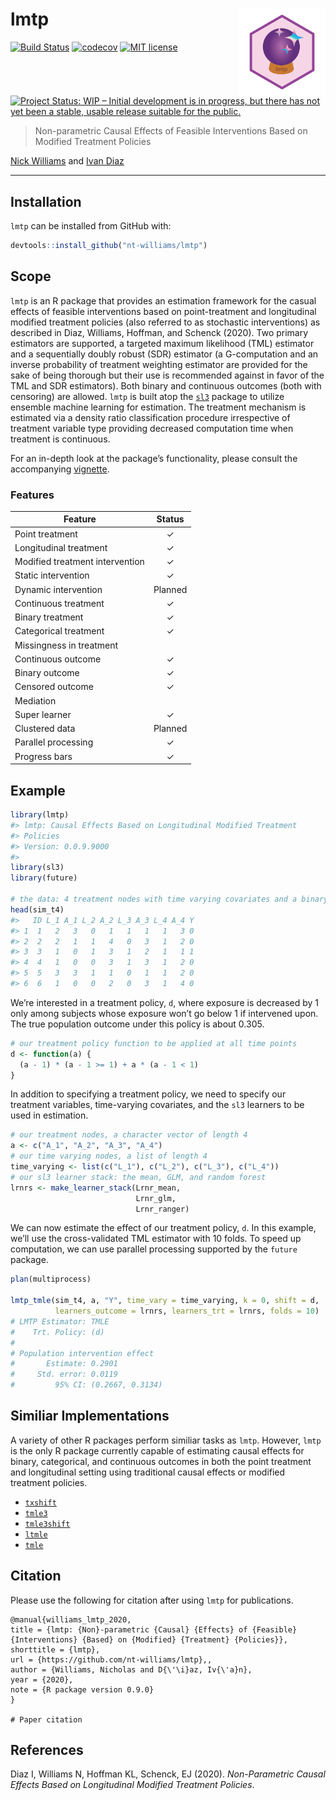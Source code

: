 
<!-- README.md is generated from README.Rmd. Please edit that file -->

# lmtp <img src='man/figures/lmtp.png' align="right" height="139" /></a>

<!-- badges: start -->

[![Build
Status](https://travis-ci.com/nt-williams/lmtp.svg?token=DA4a53nWMx6q9LisKdRD&branch=master)](https://travis-ci.com/nt-williams/lmtp)
[![codecov](https://codecov.io/gh/nt-williams/lmtp/branch/master/graph/badge.svg?token=TFQNTischL)](https://codecov.io/gh/nt-williams/lmtp)
[![MIT
license](http://img.shields.io/badge/license-MIT-brightgreen.svg)](http://opensource.org/licenses/MIT)
[![Project Status: WIP – Initial development is in progress, but there
has not yet been a stable, usable release suitable for the
public.](https://www.repostatus.org/badges/latest/wip.svg)](https://www.repostatus.org/#wip)
<!-- badges: end -->

> Non-parametric Causal Effects of Feasible Interventions Based on
> Modified Treatment Policies

[Nick Williams](https://nicholastwilliams.com) and [Ivan
Diaz](https://idiaz.xyz)

-----

## Installation

`lmtp` can be installed from GitHub with:

``` r
devtools::install_github("nt-williams/lmtp")
```

## Scope

`lmtp` is an R package that provides an estimation framework for the
casual effects of feasible interventions based on point-treatment and
longitudinal modified treatment policies (also referred to as stochastic
interventions) as described in Diaz, Williams, Hoffman, and Schenck
(2020). Two primary estimators are supported, a targeted maximum
likelihood (TML) estimator and a sequentially doubly robust (SDR)
estimator (a G-computation and an inverse probability of treatment
weighting estimator are provided for the sake of being thorough but
their use is recommended against in favor of the TML and SDR
estimators). Both binary and continuous outcomes (both with censoring)
are allowed. `lmtp` is built atop the
[`sl3`](https://github.com/tlverse/sl3) package to utilize ensemble
machine learning for estimation. The treatment mechanism is estimated
via a density ratio classification procedure irrespective of treatment
variable type providing decreased computation time when treatment is
continuous.

For an in-depth look at the package’s functionality, please consult the
accompanying
[vignette](https://htmlpreview.github.io/?https://github.com/nt-williams/lmtp/blob/master/vignettes/intro-lmtp.html).

### Features

| Feature                         | Status  |
| ------------------------------- | :-----: |
| Point treatment                 |    ✓    |
| Longitudinal treatment          |    ✓    |
| Modified treatment intervention |    ✓    |
| Static intervention             |    ✓    |
| Dynamic intervention            | Planned |
| Continuous treatment            |    ✓    |
| Binary treatment                |    ✓    |
| Categorical treatment           |    ✓    |
| Missingness in treatment        |         |
| Continuous outcome              |    ✓    |
| Binary outcome                  |    ✓    |
| Censored outcome                |    ✓    |
| Mediation                       |         |
| Super learner                   |    ✓    |
| Clustered data                  | Planned |
| Parallel processing             |    ✓    |
| Progress bars                   |    ✓    |

## Example

``` r
library(lmtp)
#> lmtp: Causal Effects Based on Longitudinal Modified Treatment
#> Policies
#> Version: 0.0.9.9000
#> 
library(sl3)
library(future)

# the data: 4 treatment nodes with time varying covariates and a binary outcome
head(sim_t4)
#>   ID L_1 A_1 L_2 A_2 L_3 A_3 L_4 A_4 Y
#> 1  1   2   3   0   1   1   1   1   3 0
#> 2  2   2   1   1   4   0   3   1   2 0
#> 3  3   1   0   1   3   1   2   1   1 1
#> 4  4   1   0   0   3   1   3   1   2 0
#> 5  5   3   3   1   1   0   1   1   2 0
#> 6  6   1   0   0   2   0   3   1   4 0
```

We’re interested in a treatment policy, `d`, where exposure is decreased
by 1 only among subjects whose exposure won’t go below 1 if intervened
upon. The true population outcome under this policy is about 0.305.

``` r
# our treatment policy function to be applied at all time points
d <- function(a) {
  (a - 1) * (a - 1 >= 1) + a * (a - 1 < 1)
}
```

In addition to specifying a treatment policy, we need to specify our
treatment variables, time-varying covariates, and the `sl3` learners to
be used in estimation.

``` r
# our treatment nodes, a character vector of length 4
a <- c("A_1", "A_2", "A_3", "A_4")
# our time varying nodes, a list of length 4
time_varying <- list(c("L_1"), c("L_2"), c("L_3"), c("L_4"))
# our sl3 learner stack: the mean, GLM, and random forest
lrnrs <- make_learner_stack(Lrnr_mean, 
                            Lrnr_glm, 
                            Lrnr_ranger)
```

We can now estimate the effect of our treatment policy, `d`. In this
example, we’ll use the cross-validated TML estimator with 10 folds. To
speed up computation, we can use parallel processing supported by the
`future` package.

``` r
plan(multiprocess)

lmtp_tmle(sim_t4, a, "Y", time_vary = time_varying, k = 0, shift = d, 
          learners_outcome = lrnrs, learners_trt = lrnrs, folds = 10)
# LMTP Estimator: TMLE
#    Trt. Policy: (d)
# 
# Population intervention effect
#       Estimate: 0.2901
#     Std. error: 0.0119
#         95% CI: (0.2667, 0.3134)
```

## Similiar Implementations

A variety of other R packages perform similiar tasks as `lmtp`. However,
`lmtp` is the only R package currently capable of estimating causal
effects for binary, categorical, and continuous outcomes in both the
point treatment and longitudinal setting using traditional causal
effects or modified treatment policies.

  - [`txshift`](https://github.com/nhejazi/txshift)  
  - [`tmle3`](https://github.com/tlverse/tmle3)  
  - [`tmle3shift`](https://github.com/tlverse/tmle3shift)
  - [`ltmle`](https://cran.r-project.org/web/packages/ltmle/index.html)  
  - [`tmle`](https://cran.r-project.org/web/packages/tmle/index.html)

## Citation

Please use the following for citation after using `lmtp` for
publications.

    @manual{williams_lmtp_2020,
    title = {lmtp: {Non}-parametric {Causal} {Effects} of {Feasible} {Interventions} {Based} on {Modified} {Treatment} {Policies}},
    shorttitle = {lmtp},
    url = {https://github.com/nt-williams/lmtp},,
    author = {Williams, Nicholas and D{\'\i}az, Iv{\'a}n},
    year = {2020},
    note = {R package version 0.9.0}
    }
    
    # Paper citation

## References

Diaz I, Williams N, Hoffman KL, Schenck, EJ (2020). *Non-Parametric
Causal Effects Based on Longitudinal Modified Treatment Policies*.

